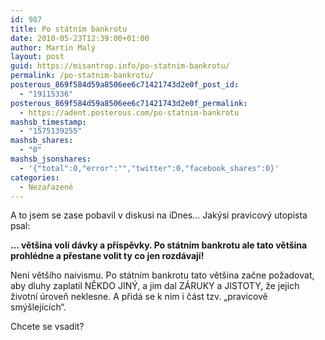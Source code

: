 ```yaml
---
id: 987
title: Po státním bankrotu
date: 2010-05-23T12:39:00+01:00
author: Martin Malý
layout: post
guid: https://misantrop.info/po-statnim-bankrotu/
permalink: /po-statnim-bankrotu/
posterous_869f584d59a8506ee6c71421743d2e0f_post_id:
  - "19115336"
posterous_869f584d59a8506ee6c71421743d2e0f_permalink:
  - https://adent.posterous.com/po-statnim-bankrotu
mashsb_timestamp:
  - "1575139255"
mashsb_shares:
  - "0"
mashsb_jsonshares:
  - '{"total":0,"error":"","twitter":0,"facebook_shares":0}'
categories:
  - Nezařazené
---
```

A to jsem se zase pobavil v diskusi na iDnes&#8230; Jakýsi pravicový utopista psal:

**&#8230; většina volí dávky a příspěvky. Po státním bankrotu ale tato většina prohlédne a přestane volit ty co jen rozdávají!**

Není většího naivismu. Po státním bankrotu tato většina začne požadovat, aby dluhy zaplatil NĚKDO JINÝ, a jim dal ZÁRUKY a JISTOTY, že jejich životní úroveň neklesne. A přidá se k nim i část tzv. &#8222;pravicově smýšlejících&#8220;.

Chcete se vsadit?